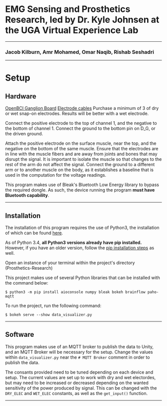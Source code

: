 # EMG Sensing and Prosthetics Research, led by Dr. Kyle Johnsen at the UGA Virtual Experience Lab
-----------------------------------------------------------
### Jacob Kilburn, Amr Mohamed, Omar Naqib, Rishab Seshadri
___________________________________________________________

# Setup

## Hardware
[OpenBCI Ganglion Board](https://shop.openbci.com/products/ganglion-board?utm_source=Google-Ads&utm_medium=g&utm_campaign=New_User_Prospecting&utm_adgroudp=New_User_Prospecting_-_dynamic_ad_group&utm_term=&gad_source=1&gclid=CjwKCAiAvdCrBhBREiwAX6-6Uu9az7JFnPIeuNssjLoS34EtB_0Akm6FYNOwoDYpc4Nf-gGQWIKaOhoCRF0QAvD_BwE)
[Electrode cables](https://shop.openbci.com/products/emg-ecg-snap-electrode-cables?variant=37345654079646)
Purchase a minimum of 3 of dry or wet snap-on electrodes. Results will be better with a wet electrode.

Connect the positive electrode to the top of channel 1, and the negative to the bottom of channel 1. Connect the
ground to the bottom pin on D_G, or the driven ground. 

Attach the positive electrode on the surface muscle, near the top, and the negative on the bottom
of the same muscle. Ensure that the electrodes are in line with the muscle fibers and are away from joints and bones that
may disrupt the signal. It is important to isolate the muscle so that changes to the rest of the arm do not affect the signal.
Connect the ground to a different arm or to another muscle on the body, as it establishes a baseline that is used in the
computation for the voltage readings.

This program makes use of Bleak's Bluetooth Low Energy library to bypass the required dongle. As such, the 
device running the program __must have Bluetooth capability__.

-----------------------------------------------------------

## Installation

The installation of this program requires the use of Python3, the installation of which
can be found [here](https://realpython.com/installing-python/#how-to-install-python-on-windows).

As of Python 3.4, __all Python3 versions already have pip installed.__ However, if you have
an older version, follow the [pip installation steps](https://pip.pypa.io/en/stable/installation/) as well.

Open an instance of your terminal within the project's directory (Prosthetics-Research)


This project makes use of several Python libraries that can be installed with the command below:

`$ python3 -m pip install aioconsole numpy bleak bokeh brainflow paho-mqtt`


To run the project, run the following command:

`$ bokeh serve --show data_visualizer.py`

-----------------------------------------------------------

## Software

This program makes use of an MQTT broker to publish the data to Unity, and an MQTT Broker
will be necessary for the setup. Change the values within `data_visualizer.py` near the
`# MQTT Broker` comment in order to publish the data. 

The consants provided need to be tuned depending on each device and setup. The current values are
set up to work with dry and wet electordes, but may need to be increased or decreased depending on the
wanted sensitivity of the power produced by signal. This can be changed with the `DRY_ELEC` and `WET_ELEC`
constants, as well as the `get_input()` function.

___________________________________________________________

